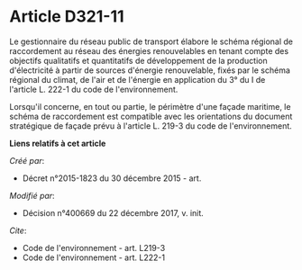 # Article D321-11

Le gestionnaire du réseau public de transport élabore le schéma régional de raccordement au réseau des énergies renouvelables
en tenant compte des objectifs qualitatifs et quantitatifs de développement de la production d'électricité à partir de
sources d'énergie renouvelable, fixés par le schéma régional du climat, de l'air et de l'énergie en application du 3° du I de
l'article L. 222-1 du code de l'environnement.

Lorsqu'il concerne, en tout ou partie, le périmètre d'une façade maritime, le schéma de raccordement est compatible avec les
orientations du document stratégique de façade prévu à l'article L. 219-3 du code de l'environnement.

**Liens relatifs à cet article**

_Créé par_:

  - Décret n°2015-1823 du 30 décembre 2015 - art.

_Modifié par_:

  - Décision n°400669 du 22 décembre 2017, v. init.

_Cite_:

  - Code de l'environnement - art. L219-3
  - Code de l'environnement - art. L222-1
